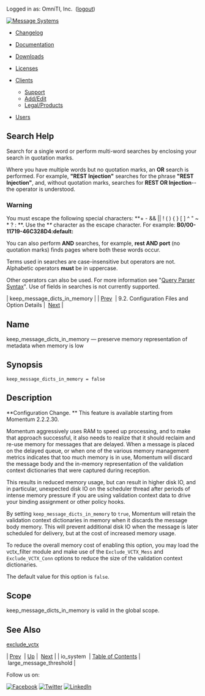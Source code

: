 Logged in as: OmniTI, Inc.  ([logout](https://support.messagesystems.com/logout.php))

[![Message Systems](https://support.messagesystems.com/images/ms-white205.png)](https://support.messagesystems.com/start.php) 

*   [Changelog](https://support.messagesystems.com/start.php?show=changelog)
*   [Documentation](https://support.messagesystems.com/docs/)
*   [Downloads](https://support.messagesystems.com/start.php)

*   [Licenses](https://support.messagesystems.com/license_summary.php)
*   <a href="">Clients</a>
    *   [Support](https://support.messagesystems.com/cs.php)
    *   [Add/Edit](https://support.messagesystems.com/edit_client.php)
    *   [Legal/Products](https://support.messagesystems.com/edit_products.php)
*   [Users](https://support.messagesystems.com/edit_customer.php)

## Search Help

Search for a single word or perform multi-word searches by enclosing your search in quotation marks.

Where you have multiple words but no quotation marks, an **OR** search is performed. For example, **"REST Injection"** searches for the phrase **"REST Injection"**, and, without quotation marks, searches for **REST OR Injection**--the operator is understood.

### Warning

You must escape the following special characters: **+ - && || ! ( ) { } [ ] ^ " ~ * ? : \**. Use the **\** character as the escape character. For example: **B0/00-11719-46C328D4\:default\:**

You can also perform **AND** searches, for example, **rest AND port** (no quotation marks) finds pages where both these words occur.

Terms used in searches are case-insensitive but operators are not. Alphabetic operators **must** be in uppercase.

Other operators can also be used. For more information see "[Query Parser Syntax](https://lucene.apache.org/core/old_versioned_docs/versions/3_0_0/queryparsersyntax.html)". Use of fields in searches is not currently supported.

| keep_message_dicts_in_memory |
| [Prev](conf.ref.io_system.php)  | 9.2. Configuration Files and Option Details |  [Next](conf.ref.large_message_threshold.php) |

<a name="conf.ref.keep_message_dicts_in_memory"></a>
## Name

keep_message_dicts_in_memory — preserve memory representation of metadata when memory is low

## Synopsis

`keep_message_dicts_in_memory = false`

<a name="idp5406720"></a>
## Description

**Configuration Change. ** This feature is available starting from Momentum 2.2.2.30.

Momentum aggressively uses RAM to speed up processing, and to make that approach successful, it also needs to realize that it should reclaim and re-use memory for messages that are delayed. When a message is placed on the delayed queue, or when one of the various memory management metrics indicates that too much memory is in use, Momentum will discard the message body and the in-memory representation of the validation context dictionaries that were captured during reception.

This results in reduced memory usage, but can result in higher disk IO, and in particular, unexpected disk IO on the scheduler thread after periods of intense memory pressure if you are using validation context data to drive your binding assignment or other policy hooks.

By setting `keep_message_dicts_in_memory` to `true`, Momentum will retain the validation context dictionaries in memory when it discards the message body memory. This will prevent additional disk IO when the message is later scheduled for delivery, but at the cost of increased memory usage.

To reduce the overall memory cost of enabling this option, you may load the vctx_filter module and make use of the `Exclude_VCTX_Mess` and `Exclude_VCTX_Conn` options to reduce the size of the validation context dictionaries.

The default value for this option is `false`.

<a name="idp5416464"></a>
## Scope

keep_message_dicts_in_memory is valid in the global scope.

<a name="idp5418112"></a>
## See Also

[exclude_vctx](conf.ref.exclude_vctx.php "exclude_vctx")

| [Prev](conf.ref.io_system.php)  | [Up](conf.ref.files.php) |  [Next](conf.ref.large_message_threshold.php) |
| io_system  | [Table of Contents](index.php) |  large_message_threshold |

Follow us on:

[![Facebook](https://support.messagesystems.com/images/icon-facebook.png)](http://www.facebook.com/messagesystems) [![Twitter](https://support.messagesystems.com/images/icon-twitter.png)](http://twitter.com/#!/MessageSystems) [![LinkedIn](https://support.messagesystems.com/images/icon-linkedin.png)](http://www.linkedin.com/company/message-systems)